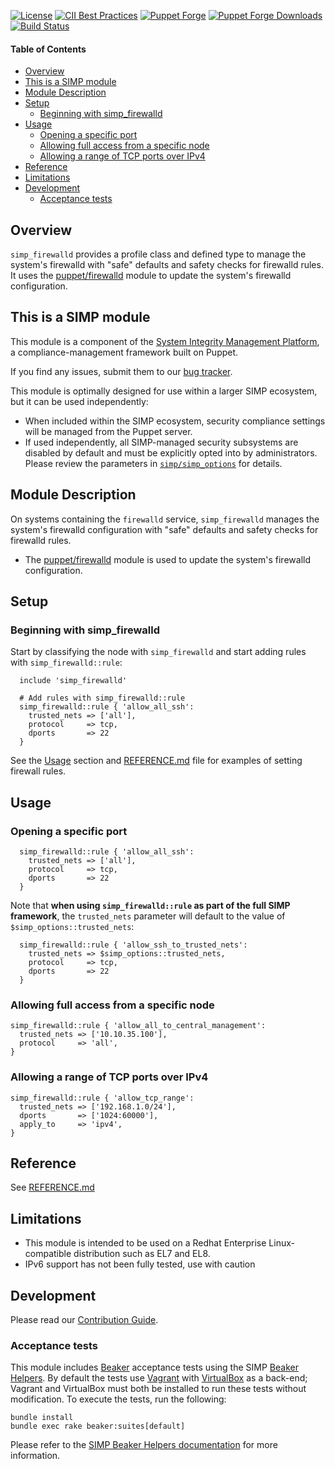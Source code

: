 [![License](https://img.shields.io/:license-apache-blue.svg)](http://www.apache.org/licenses/LICENSE-2.0.html)
[![CII Best Practices](https://bestpractices.coreinfrastructure.org/projects/73/badge)](https://bestpractices.coreinfrastructure.org/projects/73)
[![Puppet Forge](https://img.shields.io/puppetforge/v/simp/simp_firewalld.svg)](https://forge.puppetlabs.com/simp/simp_firewalld)
[![Puppet Forge Downloads](https://img.shields.io/puppetforge/dt/simp/simp_firewalld.svg)](https://forge.puppetlabs.com/simp/simp_firewalld)
[![Build Status](https://travis-ci.org/simp/pupmod-simp-simp_firewalld.svg)](https://travis-ci.org/simp/pupmod-simp-simp_firewalld)

#### Table of Contents

<!-- vim-markdown-toc GFM -->

* [Overview](#overview)
* [This is a SIMP module](#this-is-a-simp-module)
* [Module Description](#module-description)
* [Setup](#setup)
  * [Beginning with simp_firewalld](#beginning-with-simp_firewalld)
* [Usage](#usage)
  * [Opening a specific port](#opening-a-specific-port)
  * [Allowing full access from a specific node](#allowing-full-access-from-a-specific-node)
  * [Allowing a range of TCP ports over IPv4](#allowing-a-range-of-tcp-ports-over-ipv4)
* [Reference](#reference)
* [Limitations](#limitations)
* [Development](#development)
  * [Acceptance tests](#acceptance-tests)

<!-- vim-markdown-toc -->

## Overview

`simp_firewalld` provides a profile class and defined type to manage the
system's firewalld with "safe" defaults and safety checks for firewalld rules.
It uses the [puppet/firewalld][puppet-firewalld] module to update the system's
firewalld configuration.


## This is a SIMP module

This module is a component of the [System Integrity Management
Platform](https://simp-project.com), a compliance-management framework built on
Puppet.

If you find any issues, submit them to our [bug
tracker](https://simp-project.atlassian.net/).

This module is optimally designed for use within a larger SIMP ecosystem, but
it can be used independently:

 * When included within the SIMP ecosystem, security compliance settings will
   be managed from the Puppet server.
 * If used independently, all SIMP-managed security subsystems are disabled by
   default and must be explicitly opted into by administrators.  Please review
   the parameters in
   [`simp/simp_options`](https://github.com/simp/pupmod-simp-simp_options) for
   details.


## Module Description

On systems containing the `firewalld` service, `simp_firewalld` manages the
system's firewalld configuration with "safe" defaults and safety checks for firewalld rules.

* The [puppet/firewalld][puppet-firewalld] module is used to update the
  system's firewalld configuration.

## Setup

### Beginning with simp_firewalld

Start by classifying the node with `simp_firewalld` and start adding rules with
`simp_firewalld::rule`:

```puppet
  include 'simp_firewalld'

  # Add rules with simp_firewalld::rule
  simp_firewalld::rule { 'allow_all_ssh':
    trusted_nets => ['all'],
    protocol     => tcp,
    dports       => 22
  }
```

See the [Usage](#usage) section and [REFERENCE.md](REFERENCE.md) file for
examples of setting firewall rules.


## Usage

### Opening a specific port

```puppet
  simp_firewalld::rule { 'allow_all_ssh':
    trusted_nets => ['all'],
    protocol     => tcp,
    dports       => 22
  }
```

Note that **when using `simp_firewalld::rule` as part of the full SIMP
framework**, the `trusted_nets` parameter will default to the value of
`$simp_options::trusted_nets`:

```puppet
  simp_firewalld::rule { 'allow_ssh_to_trusted_nets':
    trusted_nets => $simp_options::trusted_nets, 
    protocol     => tcp,
    dports       => 22
  }
```

### Allowing full access from a specific node

```puppet
simp_firewalld::rule { 'allow_all_to_central_management':
  trusted_nets => ['10.10.35.100'],
  protocol     => 'all',
}
```

### Allowing a range of TCP ports over IPv4

```puppet
simp_firewalld::rule { 'allow_tcp_range':
  trusted_nets => ['192.168.1.0/24'],
  dports       => ['1024:60000'],
  apply_to     => 'ipv4',
}
```

## Reference

See [REFERENCE.md](./REFERENCE.md)

## Limitations

* This module is intended to be used on a Redhat Enterprise Linux-compatible
  distribution such as EL7 and EL8.
* IPv6 support has not been fully tested, use with caution

## Development

Please read our [Contribution Guide](https://simp.readthedocs.io/en/stable/contributors_guide/index.html).

### Acceptance tests

This module includes [Beaker](https://github.com/puppetlabs/beaker) acceptance
tests using the SIMP [Beaker Helpers](https://github.com/simp/rubygem-simp-beaker-helpers).
By default the tests use [Vagrant](https://www.vagrantup.com/) with
[VirtualBox](https://www.virtualbox.org) as a back-end; Vagrant and VirtualBox
must both be installed to run these tests without modification. To execute the
tests, run the following:

```shell
bundle install
bundle exec rake beaker:suites[default]
```

Please refer to the [SIMP Beaker Helpers
documentation](https://github.com/simp/rubygem-simp-beaker-helpers/blob/master/README.md)
for more information.

[puppet-firewalld]: https://github.com/voxpupuli/puppet-firewalld

